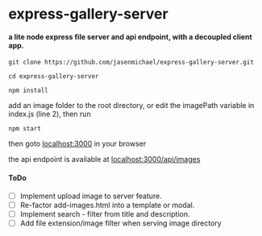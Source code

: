# express-gallery-server

#### a lite node express file server and api endpoint, with a decoupled client app.

```
git clone https://github.com/jasenmichael/express-gallery-server.git

cd express-gallery-server

npm install

```

add an image folder to the root directory, or edit the imagePath variable in index.js (line 2),
then run

```
npm start
```
then goto [localhost:3000](http://localhost:3000) in your browser

the api endpoint is available at [localhost:3000/api/images](http://localhost:3000/api/images)

#### ToDo

 * [ ] Implement upload image to server feature.
 * [ ] Re-factor add-images.html into a template or modal.
 * [ ] Implement search - filter from title and description.
 * [ ] Add file extension/image filter when serving image directory
